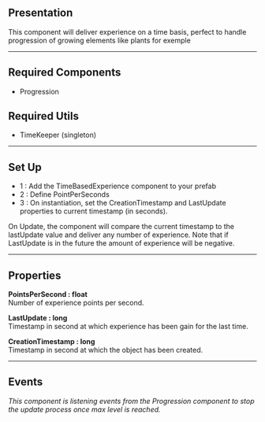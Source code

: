 ## Presentation  
  This component will deliver experience on a time basis, 
  perfect to handle progression of growing elements like plants 
  for exemple

----------
  
## Required Components  
 - Progression

## Required Utils  
 - TimeKeeper (singleton)
  
----------
  
## Set Up  
 - 1 : Add the TimeBasedExperience component to your prefab  
 - 2 : Define PointPerSeconds  
 - 3 : On instantiation, set the CreationTimestamp and LastUpdate properties to current timestamp (in seconds).
  
  On Update, the component will compare the current 
  timestamp to the lastUpdate value and deliver any number 
  of experience. Note that if LastUpdate is in the future 
  the amount of experience will be negative. 
  
----------
  
## Properties  
  
  **PointsPerSecond : float**  
  Number of experience points per second.  
  
  **LastUpdate : long**  
  Timestamp in second at which experience has been gain for the 
  last time.  

  **CreationTimestamp : long**  
  Timestamp in second at which the object has been created.  
  
  ----------
## Events  
  
  *This component is listening events from the Progression 
  component to stop the update process once max level is 
  reached.*  




